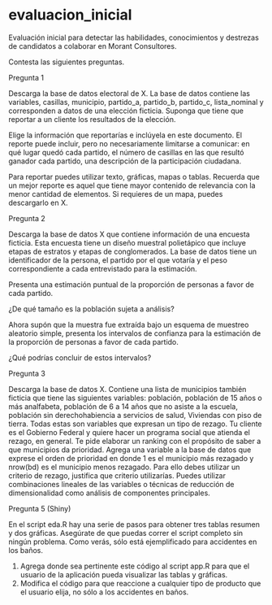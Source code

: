 # evaluacion_inicial
Evaluación inicial para detectar las habilidades, conocimientos y destrezas de candidatos a colaborar en Morant Consultores.

Contesta las siguientes preguntas.

Pregunta 1

Descarga la base de datos electoral de X. La base de datos contiene las variables,
casillas, municipio, partido_a, partido_b, partido_c, lista_nominal y corresponden a datos de una elección ficticia. Suponga que tiene que reportar a un cliente los resultados de la elección. 

Elige la información que reportarías e inclúyela en este documento. El reporte puede incluir, pero no necesariamente limitarse a comunicar: en qué lugar quedó cada partido, el número de casillas en las que resultó ganador cada partido, una descripción de la participación ciudadana. 

Para reportar puedes utilizar texto, gráficas, mapas o tablas. Recuerda que un mejor reporte es aquel que tiene mayor contenido de relevancia con la menor cantidad de elementos. Si requieres de un mapa, puedes descargarlo en X.

Pregunta 2

Descarga la base de datos X que contiene información de una encuesta ficticia. Esta encuesta tiene un diseño muestral polietápico que incluye etapas de estratos y etapas de conglomerados. La base de datos tiene un identificador de la persona, el partido por el que votaría  y el peso correspondiente a cada entrevistado para la estimación. 

Presenta una estimación puntual de la proporción de personas a favor de cada partido.

¿De qué tamaño es la población sujeta a análisis? 

Ahora supón que la muestra fue extraída bajo un esquema de muestreo aleatorio simple, presenta los intervalos de confianza para la estimación de la proporción de personas a favor de cada partido.

¿Qué podrías concluir de estos intervalos?

Pregunta 3

Descarga la base de datos X. Contiene una lista de municipios también ficticia que tiene las siguientes variables: población, población de 15 años o más analfabeta, población de 6 a 14 años que no asiste a la escuela, población sin derechohabiencia a servicios de salud, Viviendas con piso de tierra. Todas estas son variables que expresan un tipo de rezago. Tu cliente es el Gobierno Federal y quiere hacer un programa social que atienda el rezago, en general. Te pide elaborar un ranking con el propósito de saber a que municipios da prioridad. Agrega una variable a la base de datos que exprese el orden de prioridad en donde 1 es el municipio más rezagado y nrow(bd) es el municipio menos rezagado. Para ello debes utilizar un criterio de rezago, justifica que criterio utilizarías. Puedes utilizar combinaciones lineales de las variables o técnicas de reducción de dimensionalidad como análisis de componentes principales.


Pregunta 5 (Shiny)

En el script eda.R hay una serie de pasos para obtener tres tablas resumen y dos gráficas. Asegúrate de que puedas correr el script completo sin ningún problema. Como verás, sólo está ejemplificado para accidentes en los baños. 
1.	Agrega donde sea pertinente este código al script app.R para que el usuario de la aplicación pueda visualizar las tablas y gráficas. 
2.	Modifica el código para que reaccione a cualquier tipo de producto que el usuario elija, no sólo a los accidentes en baños.

